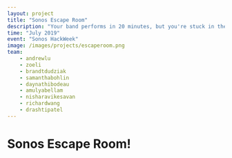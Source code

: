```yaml
---
layout: project
title: "Sonos Escape Room"
description: "Your band performs in 20 minutes, but you're stuck in the dressing room! Discover clues to find your way out of this custom esape room featuring various Sonos products!"
time: "July 2019"
event: "Sonos HackWeek"
image: /images/projects/escaperoom.png
team:
    - andrewlu
    - zoeli
    - brandtdudziak
    - samanthabohlin
    - daynathibodeau
    - amulyabellam
    - nisharavikesavan
    - richardwang
    - drashtipatel
---
```


# Sonos Escape Room!
